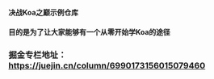 #### 决战Koa之巅示例仓库

#### 目的是为了让大家能够有一个从零开始学Koa的途径

### 掘金专栏地址：https://juejin.cn/column/6990173156015079460

